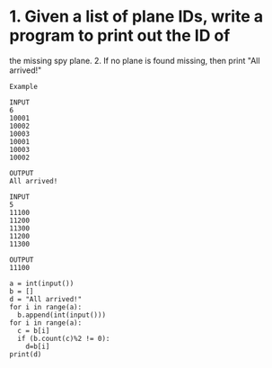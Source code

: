 # 1. Given a list of plane IDs, write a program to print out the ID of 
the missing spy plane. 
2. If no plane is found missing, then print "All arrived!"  
```
Example 

INPUT
6
10001
10002
10003
10001
10003
10002

OUTPUT
All arrived!

INPUT
5
11100
11200
11300
11200
11300

OUTPUT
11100
```
```
a = int(input())
b = []
d = "All arrived!"
for i in range(a):
  b.append(int(input()))
for i in range(a):
  c = b[i]
  if (b.count(c)%2 != 0):
    d=b[i]
print(d)
```
